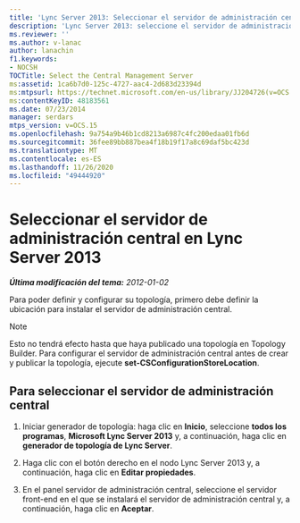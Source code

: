 ```yaml
---
title: 'Lync Server 2013: Seleccionar el servidor de administración central'
description: 'Lync Server 2013: seleccione el servidor de administración central.'
ms.reviewer: ''
ms.author: v-lanac
author: lanachin
f1.keywords:
- NOCSH
TOCTitle: Select the Central Management Server
ms:assetid: 1ca6b7d0-125c-4727-aac4-2d683d23394d
ms:mtpsurl: https://technet.microsoft.com/en-us/library/JJ204726(v=OCS.15)
ms:contentKeyID: 48183561
ms.date: 07/23/2014
manager: serdars
mtps_version: v=OCS.15
ms.openlocfilehash: 9a754a9b46b1cd8213a6987c4fc200edaa01fb6d
ms.sourcegitcommit: 36fee89bb887bea4f18b19f17a8c69daf5bc423d
ms.translationtype: MT
ms.contentlocale: es-ES
ms.lasthandoff: 11/26/2020
ms.locfileid: "49444920"
---
```

# <a name="select-the-central-management-server-in-lync-server-2013"></a>Seleccionar el servidor de administración central en Lync Server 2013

<div data-xmlns="http://www.w3.org/1999/xhtml">

<div class="topic" data-xmlns="http://www.w3.org/1999/xhtml" data-msxsl="urn:schemas-microsoft-com:xslt" data-cs="https://msdn.microsoft.com/">

<div data-asp="https://msdn2.microsoft.com/asp">



</div>

<div id="mainSection">

<div id="mainBody">

<span> </span>

_**Última modificación del tema:** 2012-01-02_

Para poder definir y configurar su topología, primero debe definir la ubicación para instalar el servidor de administración central.

<div>


> [!NOTE]  
> Esto no tendrá efecto hasta que haya publicado una topología en Topology Builder. Para configurar el servidor de administración central antes de crear y publicar la topología, ejecute <STRONG>set-CSConfigurationStoreLocation</STRONG>.



</div>

<div>

## <a name="to-select-the-central-management-server"></a>Para seleccionar el servidor de administración central

1.  Iniciar generador de topología: haga clic en **Inicio**, seleccione **todos los programas**, **Microsoft Lync Server 2013** y, a continuación, haga clic en **generador de topología de Lync Server**.

2.  Haga clic con el botón derecho en el nodo Lync Server 2013 y, a continuación, haga clic en **Editar propiedades**.

3.  En el panel servidor de administración central, seleccione el servidor front-end en el que se instalará el servidor de administración central y, a continuación, haga clic en **Aceptar**.

</div>

</div>

<span> </span>

</div>

</div>

</div>

